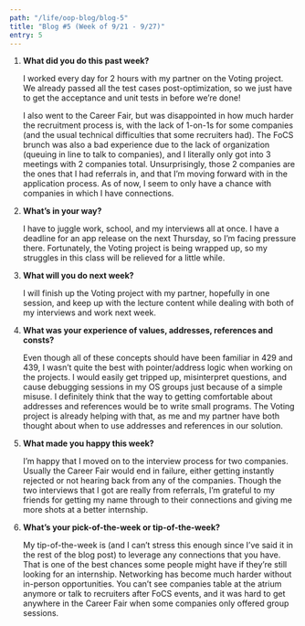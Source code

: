 ```yaml
---
path: "/life/oop-blog/blog-5"
title: "Blog #5 (Week of 9/21 - 9/27)"
entry: 5
---
```


1. **What did you do this past week?**

    I worked every day for 2 hours with my partner on the Voting project. We already passed all the test cases post-optimization, so we just have to get the acceptance and unit tests in before we’re done!

    I also went to the Career Fair, but was disappointed in how much harder the recruitment process is, with the lack of 1-on-1s for some companies (and the usual technical difficulties that some recruiters had). The FoCS brunch was also a bad experience due to the lack of organization (queuing in line to talk to companies), and I literally only got into 3 meetings with 2 companies total. Unsurprisingly, those 2 companies are the ones that I had referrals in, and that I’m moving forward with in the application process. As of now, I seem to only have a chance with companies in which I have connections.

1. **What’s in your way?**

    I have to juggle work, school, and my interviews all at once. I have a deadline for an app release on the next Thursday, so I’m facing pressure there. Fortunately, the Voting project is being wrapped up, so my struggles in this class will be relieved for a little while.

1. **What will you do next week?**

    I will finish up the Voting project with my partner, hopefully in one session, and keep up with the lecture content while dealing with both of my interviews and work next week.

1. **What was your experience of values, addresses, references and consts?**

    Even though all of these concepts should have been familiar in 429 and 439, I wasn’t quite the best with pointer/address logic when working on the projects. I would easily get tripped up, misinterpret questions, and cause debugging sessions in my OS groups just because of a simple misuse. I definitely think that the way to getting comfortable about addresses and references would be to write small programs. The Voting project is already helping with that, as me and my partner have both thought about when to use addresses and references in our solution.

1. **What made you happy this week?**

    I’m happy that I moved on to the interview process for two companies. Usually the Career Fair would end in failure, either getting instantly rejected or not hearing back from any of the companies. Though the two interviews that I got are really from referrals, I’m grateful to my friends for getting my name through to their connections and giving me more shots at a better internship.

1. **What’s your pick-of-the-week or tip-of-the-week?**

    My tip-of-the-week is (and I can’t stress this enough since I’ve said it in the rest of the blog post) to leverage any connections that you have. That is one of the best chances some people might have if they’re still looking for an internship. Networking has become much harder without in-person opportunities. You can’t see companies table at the atrium anymore or talk to recruiters after FoCS events, and it was hard to get anywhere in the Career Fair when some companies only offered group sessions.